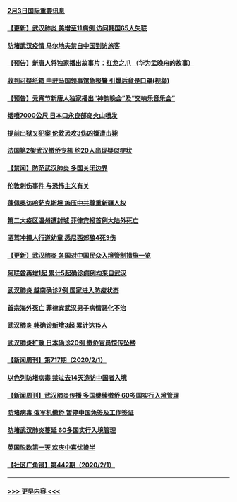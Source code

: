 #### [2月3日国际重要讯息](../pages/prog202/a102767896.md?t=02032022) 
#### [【更新】武汉肺炎 美增至11病例 访问韩国65人失联](../pages/prog202/a102758911.md?t=02032022) 
#### [防堵武汉疫情 马尔地夫禁自中国到访旅客](../pages/prog202/a102767847.md?t=02032022) 
#### [【预告】新唐人将独家播出故事片：红龙之爪 （华为孟晚舟的故事）](../pages/prog202/a102767728.md?t=02032022) 
#### [收到可疑纸箱 中驻马国领事馆急报警 引爆后竟是口罩(视频)](../pages/prog202/a102767695.md?t=02032022) 
#### [【预告】元宵节新唐人独家播出“神韵晚会”及“交响乐音乐会”](../pages/prog202/a102767674.md?t=02032022) 
#### [烟喷7000公尺 日本口永良部岛火山喷发](../pages/prog202/a102767687.md?t=02032022) 
#### [提前出狱又犯案 伦敦恐攻3伤凶嫌遭击毙](../pages/prog202/a102767635.md?t=02032022) 
#### [法国第2架武汉撤侨专机 约20人出现疑似症状](../pages/prog202/a102767617.md?t=02032022) 
#### [【禁闻】防范武汉肺炎  多国关闭边界](../pages/prog202/a102767542.md?t=02032022) 
#### [伦敦刺伤事件 与恐怖主义有关](../pages/prog202/a102767509.md?t=02032022) 
#### [蓬佩奥访哈萨克斯坦 施压中共尊重新疆人权](../pages/prog202/a102767395.md?t=02032022) 
#### [第二大疫区温州遭封城 菲律宾报首例大陆外死亡](../pages/prog202/a102767388.md?t=02032022) 
#### [酒驾冲撞人行道幼童 悉尼西郊酿4死3伤](../pages/prog202/a102767238.md?t=02032022) 
#### [【更新】武汉肺炎 各国对中国民众入境管制措施一览](../pages/prog202/a102767170.md?t=02032022) 
#### [阿联酋再增1起 累计5起确诊病例均来自武汉](../pages/prog202/a102767207.md?t=02032022) 
#### [武汉肺炎 越南确诊7例 国家进入防疫状态](../pages/prog202/a102767186.md?t=02032022) 
#### [首宗海外死亡 菲律宾武汉男子病情恶化不治](../pages/prog202/a102767150.md?t=02032022) 
#### [武汉肺炎 韩确诊新增3起 累计达15人](../pages/prog202/a102767132.md?t=02032022) 
#### [武汉肺炎扩散 日本确诊20例 撤侨官员惊传坠楼](../pages/prog202/a102767109.md?t=02032022) 
#### [【新闻周刊】第717期（2020/2/1）](../pages/prog202/a102767114.md?t=02032022) 
#### [以色列防堵病毒 禁过去14天造访中国者入境](../pages/prog202/a102767091.md?t=02032022) 
#### [【新闻周刊】武汉肺炎传播 多国继续撤侨 60多国实行入境管理](../pages/prog202/a102767044.md?t=02032022) 
#### [防堵病毒 俄军机撤侨 暂停中国免签及工作签证](../pages/prog202/a102767084.md?t=02032022) 
#### [防堵武汉肺炎蔓延 60多国实行入境管理](../pages/prog202/a102766756.md?t=02032022) 
#### [英国脱欧第一天 欢庆中喜忧掺半](../pages/prog202/a102766971.md?t=02032022) 
#### [【社区广角镜】第442期（2020/2/1）](../pages/prog202/a102766826.md?t=02032022) 

----
#### [ >>> 更早内容 <<< ](../indexes/prog202-earlier.md)
